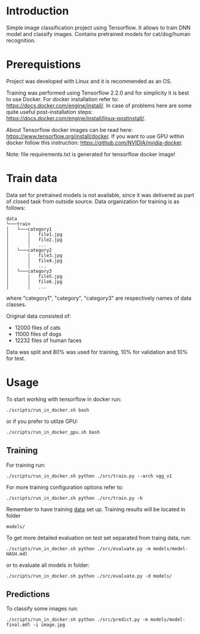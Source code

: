 # Introduction

Simple image classification project using Tensorflow. It allows to train DNN model
and classify images. Contains pretrained models for cat/dog/human recognition.


# Prerequistions

Project was developed with Linux and it is recommended as an OS.

Training was performed using Tensorflow 2.2.0 and for simplicity it is best
to use Docker. For docker installation refer to:
https://docs.docker.com/engine/install/. In case of problems here are some quite
useful post-installation steps:
https://docs.docker.com/engine/install/linux-postinstall/.

About Tensorflow docker images can be read here:
https://www.tensorflow.org/install/docker.
If you want to use GPU within docker follow this instruction:
https://github.com/NVIDIA/nvidia-docker.

Note: file requirements.txt is generated for tensorflow docker image! 

<div id="data"></div>


# Train data

Data set for pretrained models is not available, since it was delivered as part of
closed task from outside source. Data organization for training is as follows:

```
data
└───train
│   └───category1
│       │   file1.jpg
│       │   file2.jpg
│       │   ...
│   └───category2
│       │   file3.jpg
│       │   file4.jpg
│       │   ...
│   └───category3
│       │   file5.jpg
│       │   file6.jpg
│       │   ...   
``` 

where "category1", "category", "category3" are respectively names of data classes.

Original data consisted of:
* 12000 files of cats
* 11000 files of dogs
* 12232 files of human faces

Data was split and 80% was used for training, 10% for validation and 10% for test.


# Usage

To start working with tensorflow in docker run:

```
./scripts/run_in_docker.sh bash
```

or if you prefer to utilze GPU:

```
./scripts/run_in_docker_gpu.sh bash
```

## Training

For training run:

```
./scripts/run_in_docker.sh python ./src/train.py --arch vgg_v1
```

For more training configuration options refer to:

```
./scripts/run_in_docker.sh python ./src/train.py -h

``` 
Remember to have training [data](#data) set up.
Training results will be located in folder

```
models/
```

To get more detailed evaluation on test set separated from traing data, run:

```
./scripts/run_in_docker.sh python ./src/evaluate.py -m models/model-HASH.mdl
```

or to evaluate all models in folder:

```
./scripts/run_in_docker.sh python ./src/evaluate.py -d models/
```
## Predictions

To classify some images run:

```
./scripts/run_in_docker.sh python ./src/predict.py -m models/model-final.mdl -i image.jpg
```
